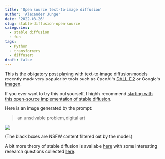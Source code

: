 ```yaml
---
title: 'Open source text-to-image diffusion'
author: 'Alexander Junge'
date: '2022-08-26'
slug: stable-diffusion-open-source
categories:
  - stable diffusion
  - fun
tags:
  - Python
  - transformers
  - diffusers
draft: false
---
```


This is the obligatory post playing with text-to-image diffusion models recently made very popular by tools
such as OpenAI's [DALL-E 2](https://openai.com/dall-e-2/) or Google's [Imagen](https://imagen.research.google).

If you ever want to try this out yourself, I highly recommend
[starting with this open-source implementation of stable diffusion](https://colab.research.google.com/github/huggingface/notebooks/blob/main/diffusers/stable_diffusion.ipynb#scrollTo=Ylscg48YYxfF).

Here is an image generated by the prompt:

> an unsolvable problem, digital art

![](/posts/2022-08-26/stable_diffusion_example.png)

(The black boxes are NSFW content filtered out by the model.)

A bit more theory of stable diffusion is available [here](https://huggingface.co/blog/stable_diffusion) with some interesting research questions collected [here](https://twitter.com/tomgoldsteincs/status/1562503814422630406).